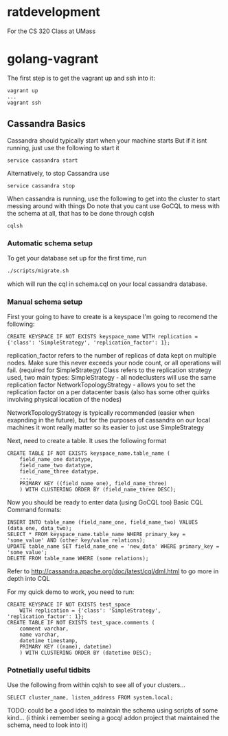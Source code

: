 # ratdevelopment

For the CS 320 Class at UMass

# golang-vagrant

The first step is to get the vagrant up and ssh into it:
```
vagrant up
...
vagrant ssh
```

## Cassandra Basics

Cassandra should typically start when your machine starts
But if it isnt running, just use the following to start it
```
service cassandra start
```

Alternatively, to stop Cassandra use
```
service cassandra stop
```

When cassandra is running, use the following to get into the cluster to start messing around with things
Do note that you cant use GoCQL to mess with the schema at all, that has to be done through cqlsh
```
cqlsh
```

### Automatic schema setup

To get your database set up for the first time, run
```bash
./scripts/migrate.sh
```
which will run the cql in schema.cql on your local cassandra database.

### Manual schema setup

First your going to have to create is a keyspace
I'm going to recomend the following:
```
CREATE KEYSPACE IF NOT EXISTS keyspace_name WITH replication = {'class': 'SimpleStrategy', 'replication_factor': 1};
```
replication_factor refers to the number of replicas of data kept on multiple nodes. Make sure this never exceeds your node count, or all operations will fail. (required for SimpleStrategy)
Class refers to the replication strategy used, two main types:
SimpleStrategy - all nodeclusters will use the same replication factor
NetworkTopologyStrategy - allows you to set the replication factor on a per datacenter basis (also has some other quirks involving physical location of the nodes)

NetworkTopologyStrategy is typically recommended (easier when exapnding in the future), but for the purposes of cassandra on our local machines it wont really matter so its easier to just use SimpleStrategy

Next, need to create a table. It uses the following format
```
CREATE TABLE IF NOT EXISTS keyspace_name.table_name (
    field_name_one datatype,
    field_name_two datatype,
    field_name_three datatype,
    ...,
    PRIMARY KEY ((field_name_one), field_name_three)
    ) WITH CLUSTERING ORDER BY (field_name_three DESC);
```

Now you should be ready to enter data (using GoCQL too)
Basic CQL Command formats:
```
INSERT INTO table_name (field_name_one, field_name_two) VALUES (data_one, data_two);
SELECT * FROM keyspace_name.table_name WHERE primary_key = 'some_value' AND (other key/value relations);
UPDATE table_name SET field_name_one = 'new_data' WHERE primary_key = 'some_value';
DELETE FROM table_name WHERE (some relations);
```
Refer to http://cassandra.apache.org/doc/latest/cql/dml.html to go more in depth into CQL


For my quick demo to work, you need to run:
```
CREATE KEYSPACE IF NOT EXISTS test_space 
    WITH replication = {'class': 'SimpleStrategy', 'replication_factor': 1};
CREATE TABLE IF NOT EXISTS test_space.comments (
    comment varchar,
    name varchar,
    datetime timestamp,
    PRIMARY KEY ((name), datetime)
    ) WITH CLUSTERING ORDER BY (datetime DESC);
```

### Potnetially useful tidbits

Use the following from within cqlsh to see all of your clusters...
```
SELECT cluster_name, listen_address FROM system.local;
```

TODO: could be a good idea to maintain the schema using scripts of some kind... (i think i remember seeing a gocql addon project that maintained the schema, need to look into it)
